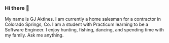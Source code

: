 ### Hi there 👋

My name is GJ Aktines.
I am currently a home salesman for a contractor in Colorado Springs, Co.
I am a student with Practicum learning to be a Software Engineer.
I enjoy hunting, fishing, dancing, and spending time with my family.
Ask me anything.
